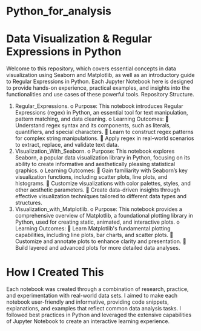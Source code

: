# Python_for_analysis

# Data Visualization & Regular Expressions in Python

Welcome to this repository, which covers essential concepts in data visualization using Seaborn and Matplotlib, as well as an introductory guide to Regular Expressions in Python. Each Jupyter Notebook here is designed to provide hands-on experience, practical examples, and insights into the functionalities and use cases of these powerful tools.
Repository Structure.


1.	Regular_Expressions.
           o	Purpose: This notebook introduces Regular Expressions (regex) in Python, an essential tool for text manipulation, pattern matching, and data cleaning.
           o	Learning Outcomes:
                     	Understand regex syntax and its components, such as literals, quantifiers, and special characters.
                     	Learn to construct regex patterns for complex string manipulations.
                     	Apply regex in real-world scenarios to extract, replace, and validate text data.
2.	Visualization_With_Seaborn.
           o	Purpose: This notebook explores Seaborn, a popular data visualization library in Python, focusing on its ability to create informative and aesthetically pleasing statistical graphics.
           o	Learning Outcomes:
                     	Gain familiarity with Seaborn’s key visualization functions, including scatter plots, line plots, and histograms.
                     	Customize visualizations with color palettes, styles, and other aesthetic parameters.
                     	Create data-driven insights through effective visualization techniques tailored to different data types and structures.
3.	Visualization_with_Matplotlib.
           o	Purpose: This notebook provides a comprehensive overview of Matplotlib, a foundational plotting library in Python, used for creating static, animated, and interactive plots.
           o	Learning Outcomes:
                     	Learn Matplotlib's fundamental plotting capabilities, including line plots, bar charts, and scatter plots.
                     	Customize and annotate plots to enhance clarity and presentation.
                     	Build layered and advanced plots for more detailed data analyses.


# How I Created This
Each notebook was created through a combination of research, practice, and experimentation with real-world data sets. I aimed to make each notebook user-friendly and informative, providing code snippets, explanations, and examples that reflect common data analysis tasks. I followed best practices in Python and leveraged the extensive capabilities of Jupyter Notebook to create an interactive learning experience.


